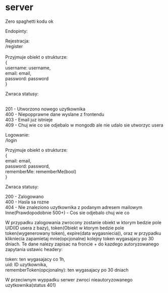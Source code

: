 # server
Zero spaghetti kodu ok

Endopinty:<br>

Rejestracja:<br>
  /register<br>
<br>
Przyjmuje obiekt o strukturze:<br>
{<br>
  username: username,<br>
  email: email, <br>
  password: password<br>
}<br>

Zwraca statusy:<br><br>

201 - Utworzono nowego uzytkownika<br>
400 - Niepopprawne dane wyslane z frontendu<br>
403 - Email juz istnieje<br>
409 - Chuj wie co sie odjebalo w mongodb ale nie udalo sie utworzyc usera<br>


Logowanie:<br>
  /login

Przyjmuje obiekt o strukturze:<br>
{<br>
  email: email,<br>
  password: password,<br>
  rememberMe: rememberMe(bool)<br>
}<br>

Zwraca statusy:<br>

200 - Zalogowano<br>
400 - Hasla sa rozne<br>
404 - Nie znaleziono uzytkownika z podanym adresem mailowym<br>
Inne(Prawdopodobnie 500+) - Cos sie odjebalo chuj wie co<br>

W przypadku zalogowania zwrocony zostanie obiekt w ktorym bedzie pole UID(ID usera z bazy), token(Obiekt w ktorym bedzie pole token(wygenerowany token), expire(data wygasniecia)), oraz w przypadku klikniecia zapamietaj mnie(opcjonalne) kolejny token wygasajacy po 30 dniach. Te dane nalezy zapisac na froncie + do kazdego autoryzowanego zapytania ustawic headery:<br>

token: ten wygasajacy co 1h,<br>
uid: ID uzytkownika,<br>
rememberToken(opcjonalny): ten wygasajacy po 30 dniach<br>

W przeciwnym wyppadku serwer zwroci nieautoryzowanego uzytkownika(status 401)
